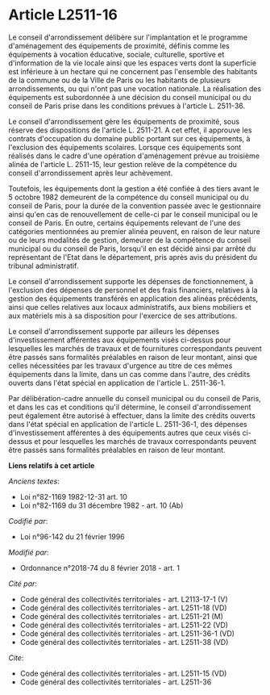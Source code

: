 # Article L2511-16

Le conseil d'arrondissement délibère sur l'implantation et le programme d'aménagement des équipements de proximité, définis
comme les équipements à vocation éducative, sociale, culturelle, sportive et d'information de la vie locale ainsi que les
espaces verts dont la superficie est inférieure à un hectare qui ne concernent pas l'ensemble des habitants de la commune ou
de la Ville de Paris ou les habitants de plusieurs arrondissements, ou qui n'ont pas une vocation nationale. La réalisation
des équipements est subordonnée à une décision du conseil municipal ou du conseil de Paris prise dans les conditions prévues
à l'article L. 2511-36.

Le conseil d'arrondissement gère les équipements de proximité, sous réserve des dispositions de l'article L. 2511-21. A cet
effet, il approuve les contrats d'occupation du domaine public portant sur ces équipements, à l'exclusion des équipements
scolaires. Lorsque ces équipements sont réalisés dans le cadre d'une opération d'aménagement prévue au troisième alinéa de
l'article L. 2511-15, leur gestion relève de la compétence du conseil d'arrondissement après leur achèvement.

Toutefois, les équipements dont la gestion a été confiée à des tiers avant le 5 octobre 1982 demeurent de la compétence du
conseil municipal ou du conseil de Paris, pour la durée de la convention passée avec le gestionnaire ainsi qu'en cas de
renouvellement de celle-ci par le conseil municipal ou le conseil de Paris. En outre, certains équipements relevant de l'une
des catégories mentionnées au premier alinéa peuvent, en raison de leur nature ou de leurs modalités de gestion, demeurer de
la compétence du conseil municipal ou du conseil de Paris, lorsqu'il en est décidé ainsi par arrêté du représentant de l'Etat
dans le département, pris après avis du président du tribunal administratif.

Le conseil d'arrondissement supporte les dépenses de fonctionnement, à l'exclusion des dépenses de personnel et des frais
financiers, relatives à la gestion des équipements transférés en application des alinéas précédents, ainsi que celles
relatives aux locaux administratifs, aux biens mobiliers et aux matériels mis à sa disposition pour l'exercice de ses
attributions.

Le conseil d'arrondissement supporte par ailleurs les dépenses d'investissement afférentes aux équipements visés ci-dessus
pour lesquelles les marchés de travaux et de fournitures correspondants peuvent être passés sans formalités préalables en
raison de leur montant, ainsi que celles nécessitées par les travaux d'urgence au titre de ces mêmes équipements dans la
limite, dans un cas comme dans l'autre, des crédits ouverts dans l'état spécial en application de l'article L. 2511-36-1.

Par délibération-cadre annuelle du conseil municipal ou du conseil de Paris, et dans les cas et conditions qu'il détermine,
le conseil d'arrondissement peut également être autorisé à effectuer, dans la limite des crédits ouverts dans l'état spécial
en application de l'article L. 2511-36-1, des dépenses d'investissement afférentes à des équipements autres que ceux visés
ci-dessus et pour lesquelles les marchés de travaux correspondants peuvent être passés sans formalités préalables en raison
de leur montant.

**Liens relatifs à cet article**

_Anciens textes_:

  - Loi n°82-1169 1982-12-31 art. 10
  - Loi n°82-1169 du 31 décembre 1982 - art. 10 (Ab)

_Codifié par_:

  - Loi n°96-142 du 21 février 1996

_Modifié par_:

  - Ordonnance n°2018-74 du 8 février 2018 - art. 1

_Cité par_:

  - Code général des collectivités territoriales - art. L2113-17-1 (V)
  - Code général des collectivités territoriales - art. L2511-18 (VD)
  - Code général des collectivités territoriales - art. L2511-21 (M)
  - Code général des collectivités territoriales - art. L2511-22 (VD)
  - Code général des collectivités territoriales - art. L2511-36-1 (VD)
  - Code général des collectivités territoriales - art. L2511-38 (VD)

_Cite_:

  - Code général des collectivités territoriales - art. L2511-15 (VD)
  - Code général des collectivités territoriales - art. L2511-36
